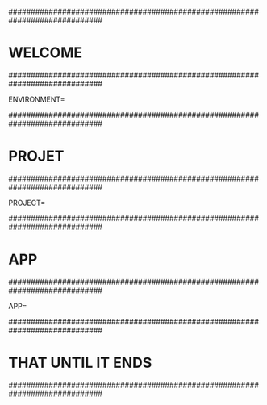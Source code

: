 #############################################################################
# WELCOME
#############################################################################

ENVIRONMENT=

#############################################################################
# PROJET
#############################################################################

PROJECT=


#############################################################################
# APP
#############################################################################

APP=

#############################################################################
# THAT UNTIL IT ENDS
#############################################################################

